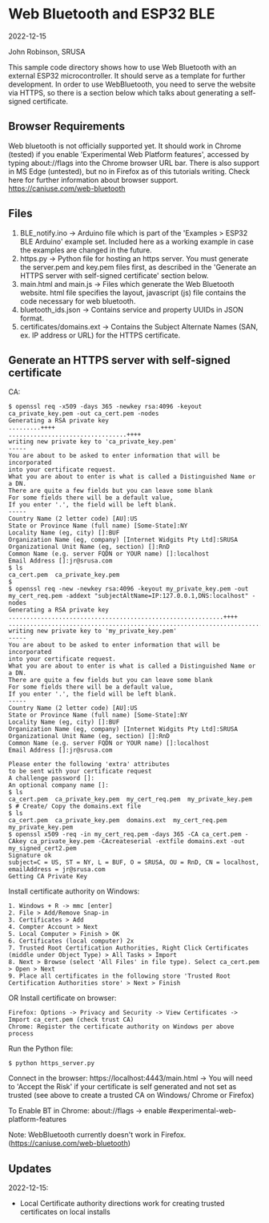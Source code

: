 Web Bluetooth and ESP32 BLE
===========================

2022-12-15

John Robinson, SRUSA

This sample code directory shows how to use Web Bluetooth with an external ESP32 microcontroller. It should serve as a
template for further development. In order to use WebBluetooth, you need to serve the website via HTTPS, so there is a
section below which talks about generating a self-signed certificate.

Browser Requirements
--------------------
Web bluetooth is not officially supported yet. It should work in Chrome (tested) if you enable
'Experimental Web Platform features', accessed by typing about://flags into the Chrome browser URL bar. There is also
support in MS Edge (untested), but no in Firefox as of this tutorials writing. Check here for further information about
browser support. https://caniuse.com/web-bluetooth

Files
-----

1.  BLE_notify.ino -> Arduino file which is part of the 'Examples > ESP32 BLE Arduino' example set. Included here as a
working example in case the examples are changed in the future.
2.  https.py -> Python file for hosting an https server. You must generate the server.pem and key.pem files first, as
described in the 'Generate an HTTPS server with self-signed certificate' section below.
3.  main.html and main.js -> Files which generate the Web Bluetooth website. html file specifies the layout, javascript
(js) file contains the code necessary for web bluetooth.
4.  bluetooth_ids.json -> Contains service and property UUIDs in JSON format.
5.  certificates/domains.ext -> Contains the Subject Alternate Names (SAN, ex. IP address or URL) for the HTTPS certificate. 


Generate an HTTPS server with self-signed certificate
-----------------------------------------------------
CA:

    $ openssl req -x509 -days 365 -newkey rsa:4096 -keyout ca_private_key.pem -out ca_cert.pem -nodes
    Generating a RSA private key
    .........++++
    .................................++++
    writing new private key to 'ca_private_key.pem'
    -----
    You are about to be asked to enter information that will be incorporated
    into your certificate request.
    What you are about to enter is what is called a Distinguished Name or a DN.
    There are quite a few fields but you can leave some blank
    For some fields there will be a default value,
    If you enter '.', the field will be left blank.
    -----
    Country Name (2 letter code) [AU]:US
    State or Province Name (full name) [Some-State]:NY
    Locality Name (eg, city) []:BUF
    Organization Name (eg, company) [Internet Widgits Pty Ltd]:SRUSA
    Organizational Unit Name (eg, section) []:RnD
    Common Name (e.g. server FQDN or YOUR name) []:localhost
    Email Address []:jr@srusa.com
    $ ls
    ca_cert.pem  ca_private_key.pem
    $
    $ openssl req -new -newkey rsa:4096 -keyout my_private_key.pem -out my_cert_req.pem -addext "subjectAltName=IP:127.0.0.1,DNS:localhost" -nodes
    Generating a RSA private key
    ............................................................++++
    .....................................................................................................................++++
    writing new private key to 'my_private_key.pem'
    -----
    You are about to be asked to enter information that will be incorporated
    into your certificate request.
    What you are about to enter is what is called a Distinguished Name or a DN.
    There are quite a few fields but you can leave some blank
    For some fields there will be a default value,
    If you enter '.', the field will be left blank.
    -----
    Country Name (2 letter code) [AU]:US
    State or Province Name (full name) [Some-State]:NY
    Locality Name (eg, city) []:BUF
    Organization Name (eg, company) [Internet Widgits Pty Ltd]:SRUSA
    Organizational Unit Name (eg, section) []:RnD
    Common Name (e.g. server FQDN or YOUR name) []:localhost
    Email Address []:jr@srusa.com
    
    Please enter the following 'extra' attributes
    to be sent with your certificate request
    A challenge password []:
    An optional company name []:
    $ ls
    ca_cert.pem  ca_private_key.pem  my_cert_req.pem  my_private_key.pem
    $ # Create/ Copy the domains.ext file
    $ ls
    ca_cert.pem  ca_private_key.pem  domains.ext  my_cert_req.pem  my_private_key.pem
    $ openssl x509 -req -in my_cert_req.pem -days 365 -CA ca_cert.pem -CAkey ca_private_key.pem -CAcreateserial -extfile domains.ext -out my_signed_cert2.pem
    Signature ok
    subject=C = US, ST = NY, L = BUF, O = SRUSA, OU = RnD, CN = localhost, emailAddress = jr@srusa.com
    Getting CA Private Key


Install certificate authority on Windows:

    1. Windows + R -> mmc [enter]
    2. File > Add/Remove Snap-in
    3. Certificates > Add
    4. Compter Account > Next
    5. Local Computer > Finish > OK
    6. Certificates (local computer) 2x
    7. Trusted Root Certification Authorities, Right Click Certificates (middle under Object Type) > All Tasks > Import
    8. Next > Browse (select 'All Files' in file type). Select ca_cert.pem > Open > Next
    9. Place all certificates in the following store 'Trusted Root Certification Authorities store' > Next > Finish

OR Install certificate on browser:
    
    Firefox: Options -> Privacy and Security -> View Certificates -> Import ca_cert.pem (check trust CA)
    Chrome: Register the certificate authority on Windows per above process


Run the Python file:

    $ python https_server.py

Connect in the browser:
    https://localhost:4443/main.html
    -> You will need to 'Accept the Risk' if your certificate is self generated and not set as trusted (see above to 
    create a trusted CA on Windows/ Chrome or Firefox)

To Enable BT in Chrome:
    about://flags -> enable #experimental-web-platform-features

Note: WebBluetooth currently doesn't work in Firefox. (https://caniuse.com/web-bluetooth)


Updates
-------
2022-12-15: 
* Local Certificate authority directions work for creating trusted certificates on local installs
